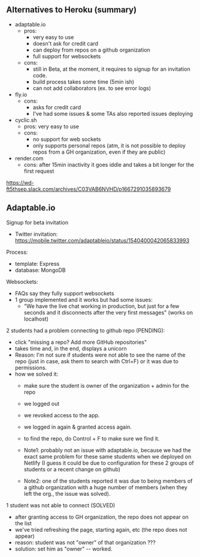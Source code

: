 


## Alternatives to Heroku (summary)

- adaptable.io
  - pros: 
    - very easy to use 
    - doesn't ask for credit card
    - can deploy from repos on a github organization
    - full support for websockets
  - cons: 
    - still in Beta, at the moment, it requires to signup for an invitation code.
    - build process takes some time (5min ish)
    - can not add collaborators (ex. to see error logs)
- fly.io
  - cons: 
    - asks for credit card
    - I've had some issues & some TAs also reported issues deploying
- cyclic.sh
  - pros: very easy to use
  - cons:
    - no support for web sockets
    - only supports personal repos (atm, it is not possible to deploy repos from a GH organization, even if they are public)
- render.com
  - cons: after 15min inactivity it goes iddle and takes a bit longer for the first request


https://wd-ft5thsep.slack.com/archives/C03VAB6NVHD/p1667291035893679






## Adaptable.io

Signup for beta invitation
  - Twitter invitation: https://mobile.twitter.com/adaptableio/status/1540400042065833993


Process:
  - template: Express
  - database: MongoDB



Websockets:
- FAQs say they fully support websockets
- 1 group implemented and it works but had some issues:
  - "We have the live chat working in production, but just for a few seconds and it disconnects after the very first messages" (works on localhost)

2 students had a problem connecting to github repo (PENDING):
- click "missing a repo? Add more GitHub repositories"
- takes time and, in the end, displays a unicorn
- Reason: I'm not sure if students were not able to see the name of the repo (just in case, ask them to search with Ctrl+F) or it was due to permissions.
- how we solved it: 
  - make sure the student is owner of the organization + admin for the repo
  - we logged out 
  - we revoked access to the app.
  - we logged in again & granted access again.
  - to find the repo, do Control + F to make sure we find it.

  - Note1: probably not an issue with adaptable.io, because we had the exact same problem for these same students when we deployed on Netlify (I guess it could be due to configuration for these 2 groups of students or a recent change on github)

  - Note2: one of the students reported it was due to being members of a github organization with a huge number of members (when they left the org., the issue was solved).

1 student was not able to connect (SOLVED)
- after granting access to GH organization, the repo does not appear on the list
- we've tried refreshing the page, starting again, etc (the repo does not appear)
- reason: student was not "owner" of that organization ???
- solution: set him as "owner" -- worked.
